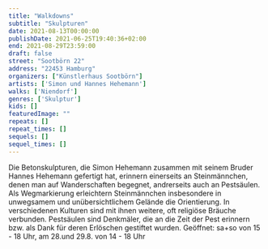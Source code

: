 ```yaml
---
title: "Walkdowns"
subtitle: "Skulpturen"
date: 2021-08-13T00:00:00
publishDate: 2021-06-25T19:40:36+02:00
end: 2021-08-29T23:59:00
draft: false
street: "Sootbörn 22"
address: "22453 Hamburg"
organizers: ["Künstlerhaus Sootbörn"]
artists: ['Simon und Hannes Hehemann']
walks: ['Niendorf']
genres: ['Skulptur']
kids: []
featuredImage: ""
repeats: []
repeat_times: []
sequels: []
sequel_times: []
---
```


Die Betonskulpturen, die Simon Hehemann zusammen mit seinem Bruder Hannes Hehemann gefertigt hat, erinnern einerseits an Steinmännchen, denen man auf Wanderschaften begegnet, andrerseits auch an Pestsäulen. Als Wegmarkierung erleichtern Steinmännchen insbesondere in unwegsamem und unübersichtlichem Gelände die Orientierung. In verschiedenen Kulturen sind mit ihnen weitere, oft religiöse Bräuche verbunden. Pestsäulen sind Denkmäler, die an die Zeit der Pest erinnern bzw. als Dank für deren Erlöschen gestiftet wurden. Geöffnet: sa+so von 15 - 18 Uhr, am 28.und 29.8. von 14 - 18 Uhr